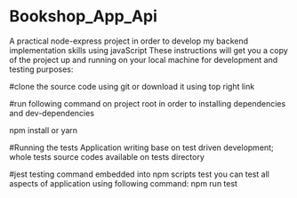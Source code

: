 # Bookshop_App_Api
A practical node-express project in order to develop my backend implementation skills using javaScript
These instructions will get you a copy of the project up and running on your local machine for development and testing purposes:

#clone the source code using git or download it using top right link

#run following command on project root in order to installing dependencies and dev-dependencies

npm install or yarn

#Running the tests
Application writing base on test driven development; whole tests source codes available on tests directory

#jest testing command embedded into npm scripts test you can test all aspects of application using following command:
npm run test
